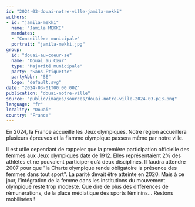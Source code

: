 ```yaml
---
id: "2024-03-douai-notre-ville-jamila-mekki"
authors:
- id: "jamila-mekki"
  name: "Jamila MEKKI"
  mandates: 
  - "Conseillère municipale"
  portrait: "jamila-mekki.jpg"
group:
  id: "douai-au-coeur-se"
  name: "Douai au Cœur"
  type: "Majorité municipale"
  party: "Sans-Étiquette"
  partyAbbr: "SE"
  logo: "default.svg"
date: "2024-03-01T00:00:00Z"
publication: "douai-notre-ville"
source: "public/images/sources/douai-notre-ville-2024-03-p13.png"
language: "fr"
locality: "Douai"
country: "France"
---
```


En 2024, la France accueille les Jeux olympiques. Notre région accueillera plusieurs épreuves et la flamme olympique passera même par notre ville.

Il est utile cependant de rappeler que la première participation officielle des femmes aux Jeux olympiques date de 1912. Elles représentaient 2% des athlètes et ne pouvaient participer qu’à deux disciplines. Il faudra attendre 2007 pour que "la Charte olympique rende obligatoire la présence des femmes dans tout sport". La parité devait être atteinte en 2020. Mais à ce jour, l’intégration de la femme dans les institutions du mouvement olympique reste trop modeste. Que dire de plus des différences de rémunérations, de la place médiatique des sports féminins… Restons mobilisées !
